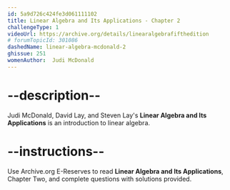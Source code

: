 ```yaml
---
id: 5a9d726c424fe3d061111102
title: Linear Algebra and Its Applications - Chapter 2
challengeType: 1
videoUrl: https://archive.org/details/linearalgebrafifthedition
# forumTopicId: 301086
dashedName: linear-algebra-mcdonald-2
ghissue: 251
womenAuthor:  Judi McDonald
---
```


# --description--

Judi McDonald, David Lay, and Steven Lay's __Linear Algebra and Its Applications__ is an introduction to linear algebra.

# --instructions--

Use Archive.org E-Reserves to read __Linear Algebra and Its Applications__, Chapter Two, and complete questions with solutions provided. 